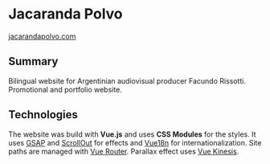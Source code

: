 # Jacaranda Polvo
[jacarandapolvo.com](http://jacarandapolvo.com)
## Summary
Bilingual website for Argentinian audiovisual producer Facundo Rissotti. Promotional and portfolio website.
## Technologies
The website was build with **Vue.js** and uses **CSS Modules** for the styles. It uses [GSAP](https://greensock.com/gsap/) and [ScrollOut](https://scroll-out.github.io/) for effects and [Vue18n](https://kazupon.github.io/vue-i18n/) for internationalization. Site paths are managed with [Vue Router](https://router.vuejs.org/).
Parallax effect uses [Vue Kinesis](https://www.aminerman.com/kinesis/).
